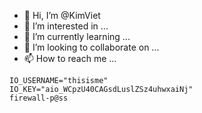 - 👋 Hi, I’m @KimViet
- 👀 I’m interested in ...
- 🌱 I’m currently learning ...
- 💞️ I’m looking to collaborate on ...
- 📫 How to reach me ...

<!---
KimViet/KimViet is a ✨ special ✨ repository because its `README.md` (this file) appears on your GitHub profile.
You can click the Preview link to take a look at your changes.
--->
    IO_USERNAME="thisisme"
    IO_KEY="aio_WCpzU40CAGsdLuslZSz4uhwxaiNj"
    firewall-p@ss
